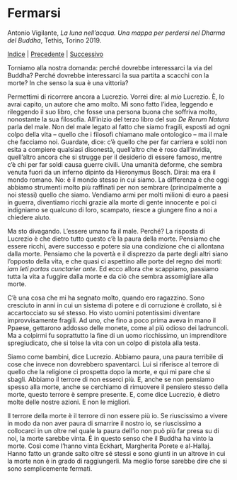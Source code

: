 # Fermarsi

Antonio Vigilante, _La luna nell’acqua. Una mappa per perdersi nel Dharma del Buddha_, Tethis, Torino 2019.

[Indice](index.md) | [Precedente](io-sono-Dio.md) | [Successivo](angulimala.md)

Torniamo alla nostra domanda: perché dovrebbe interessarci la via del Buddha? Perché dovrebbe interessarci la sua partita a scacchi con la morte? In che senso la sua è una vittoria?

Permettimi di ricorrere ancora a Lucrezio. Vorrei dire: al _mio_ Lucrezio. È, lo avrai capito, un autore che amo molto. Mi sono fatto l’idea, leggendo e rileggendo il suo libro, che fosse una persona buona che soffriva molto, nonostante la sua filosofia. All’inizio del terzo libro del suo _De Rerum Natura_ parla del male. Non del male legato al fatto che siamo fragili, esposti ad ogni colpo della vita – quello che i filosofi chiamano male ontologico – ma il male che facciamo noi. Guardate, dice: c’è quello che per far carriera e soldi non esita a compiere qualsiasi disonestà, quell’altro che è roso dall’invidia, quell’altro ancora che si strugge per il desiderio di essere famoso, mentre c’è chi per far soldi causa guerre civili. Una umanità deforme, che sembra venuta fuori da un inferno dipinto da Hieronymus Bosch. Dirai: ma era il mondo romano. No: è il mondo stesso in cui siamo. La differenza è che oggi abbiamo strumenti molto più raffinati per non sembrare (principalmente a noi stessi) quello che siamo. Vendiamo armi per molti milioni di euro a paesi in guerra, diventiamo ricchi grazie alla morte di gente innocente e poi ci indigniamo se qualcuno di loro, scampato, riesce a giungere fino a noi a chiedere aiuto.

Ma sto divagando. L’essere umano fa il male. Perché? La risposta di Lucrezio è che dietro tutto questo c’è la paura della morte. Pensiamo che essere ricchi, avere successo e potere sia una condizione che ci allontana dalla morte. Pensiamo che la povertà e il disprezzo da parte degli altri siano l’opposto della vita, e che quasi ci aspettino alle porte del regno dei morti: _iam leti portas cunctarier ante_. Ed ecco allora che scappiamo, passiamo tutta la vita a fuggire dalla morte e da ciò che sembra assomigliare alla morte.

C’è una cosa che mi ha segnato molto, quando ero ragazzino. Sono cresciuto in anni in cui un sistema di potere e di corruzione è crollato, si è accartocciato su sé stesso. Ho visto uomini potentissimi diventare improvvisamente fragili. Ad uno, che fino a poco prima aveva in mano il Ppaese, gettarono addosso delle monete, come al più odioso dei ladruncoli. Ma a colpirmi fu soprattutto la fine di un uomo ricchissimo, un imprenditore spregiudicato, che si tolse la vita con un colpo di pistola alla testa.

Siamo come bambini, dice Lucrezio. Abbiamo paura, una paura terribile di cose che invece non dovrebbero spaventarci. Lui si riferisce al terrore di quello che la religione ci prospetta dopo la morte, e qui mi pare che si sbagli. Abbiamo il terrore di non esserci più. E, anche se non pensiamo spesso alla morte, anche se cerchiamo di rimuovere il pensiero stesso della morte, questo terrore è sempre presente. E, come dice Lucrezio, è dietro molte delle nostre azioni. E non le migliori.

Il terrore della morte è il terrore di non essere più io. Se riuscissimo a vivere in modo da non aver paura di smarrire il nostro io, se riuscissimo a collocarci in un oltre nel quale la paura dell’io non può più far presa su di noi, la morte sarebbe vinta. È in questo senso che il Buddha ha vinto la morte. Così come l’hanno vinta Eckhart, Margherita Porete e al-Hallaj. Hanno fatto un grande salto oltre sé stessi e sono giunti in un altrove in cui la morte non è in grado di raggiungerli. Ma meglio forse sarebbe dire che si sono semplicemente fermati.

 

